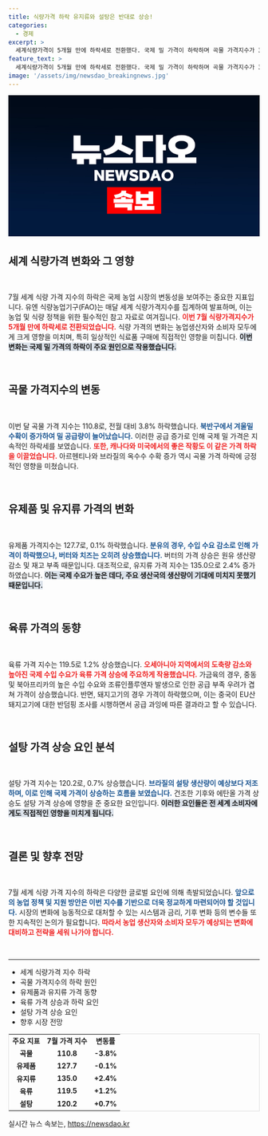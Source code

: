 ```yaml
---
title: 식량가격 하락 유지류와 설탕은 반대로 상승!
categories:
  - 경제
excerpt: >
  세계식량가격이 5개월 만에 하락세로 전환했다. 국제 밀 가격이 하락하며 곡물 가격지수가 3.8% 내렸고, 유제품과 육류 가격은 엇갈린 흐름을 보였다. 유지류와 설탕은 상승세를 타며 소비자들의 장바구니에 영향을 미칠 전망이다.
feature_text: >
  세계식량가격이 5개월 만에 하락세로 전환했다. 국제 밀 가격이 하락하며 곡물 가격지수가 3.8% 내렸고, 유제품과 육류 가격은 엇갈린 흐름을 보였다. 유지류와 설탕은 상승세를 타며 소비자들의 장바구니에 영향을 미칠 전망이다.
image: '/assets/img/newsdao_breakingnews.jpg'
---
```


<p><img src="/assets/img/newsdao_breakingnews.jpg" alt="ranknews 속보" /></p>

<h2 data-ke-size="size26">세계 식량가격 변화와 그 영향</h2>

<p data-ke-size="size16">&nbsp;</p>

<p>7월 세계 식량 가격 지수의 하락은 국제 농업 시장의 변동성을 보여주는 중요한 지표입니다. 유엔 식량농업기구(FAO)는 매달 세계 식량가격지수를 집계하여 발표하며, 이는 농업 및 식량 정책을 위한 필수적인 참고 자료로 여겨집니다. <b><span style="color: #ee2323;">이번 7월 식량가격지수가 5개월 만에 하락세로 전환되었습니다.</span></b> 식량 가격의 변화는 농업생산자와 소비자 모두에게 크게 영향을 미치며, 특히 일상적인 식료품 구매에 직접적인 영향을 미칩니다. <b><span style="background-color: #21538527;">이번 변화는 국제 밀 가격의 하락이 주요 원인으로 작용했습니다.</span></b></p>

<p data-ke-size="size16">&nbsp;</p>

<h2 data-ke-size="size26">곡물 가격지수의 변동</h2>

<p data-ke-size="size16">&nbsp;</p>

<p>이번 달 곡물 가격 지수는 110.8로, 전월 대비 3.8% 하락했습니다. <b><span style="color: #1a5490;">북반구에서 겨울밀 수확이 증가하여 밀 공급량이 늘어났습니다.</span></b> 이러한 공급 증가로 인해 국제 밀 가격은 지속적인 하락세를 보였습니다. <b><span style="color: #ee2323;">또한, 캐나다와 미국에서의 좋은 작황도 이 같은 가격 하락을 이끌었습니다.</span></b> 아르헨티나와 브라질의 옥수수 수확 증가 역시 곡물 가격 하락에 긍정적인 영향을 미쳤습니다.</p>

<p data-ke-size="size16">&nbsp;</p>

<h2 data-ke-size="size26">유제품 및 유지류 가격의 변화</h2>

<p data-ke-size="size16">&nbsp;</p>

<p>유제품 가격지수는 127.7로, 0.1% 하락했습니다. <b><span style="color: #1a5490;">분유의 경우, 수입 수요 감소로 인해 가격이 하락했으나, 버터와 치즈는 오히려 상승했습니다.</span></b> 버터의 가격 상승은 원유 생산량 감소 및 재고 부족 때문입니다. 대조적으로, 유지류 가격 지수는 135.0으로 2.4% 증가하였습니다. <b><span style="background-color: #21538527;">이는 국제 수요가 높은 데다, 주요 생산국의 생산량이 기대에 미치지 못했기 때문입니다.</span></b></p>

<p data-ke-size="size16">&nbsp;</p>

<h2 data-ke-size="size26">육류 가격의 동향</h2>

<p data-ke-size="size16">&nbsp;</p>

<p>육류 가격 지수는 119.5로 1.2% 상승했습니다. <b><span style="color: #ee2323;">오세아니아 지역에서의 도축량 감소와 높아진 국제 수입 수요가 육류 가격 상승에 주요하게 작용했습니다.</span></b> 가금육의 경우, 중동 및 북아프리카의 높은 수입 수요와 조류인플루엔자 발생으로 인한 공급 부족 우려가 겹쳐 가격이 상승했습니다. 반면, 돼지고기의 경우 가격이 하락했으며, 이는 중국이 EU산 돼지고기에 대한 반덤핑 조사를 시행하면서 공급 과잉에 따른 결과라고 할 수 있습니다.</p>

<p data-ke-size="size16">&nbsp;</p>

<h2 data-ke-size="size26">설탕 가격 상승 요인 분석</h2>

<p data-ke-size="size16">&nbsp;</p>

<p>설탕 가격 지수는 120.2로, 0.7% 상승했습니다. <b><span style="color: #1a5490;">브라질의 설탕 생산량이 예상보다 저조하며, 이로 인해 국제 가격이 상승하는 흐름을 보였습니다.</span></b> 건조한 기후와 에탄올 가격 상승도 설탕 가격 상승에 영향을 준 중요한 요인입니다. <b><span style="background-color: #21538527;">이러한 요인들은 전 세계 소비자에게도 직접적인 영향을 미치게 됩니다.</span></b> </p>

<p data-ke-size="size16">&nbsp;</p>

<h2 data-ke-size="size26">결론 및 향후 전망</h2>

<p data-ke-size="size16">&nbsp;</p>

<p>7월 세계 식량 가격 지수의 하락은 다양한 글로벌 요인에 의해 촉발되었습니다. <b><span style="color: #1a5490;">앞으로의 농업 정책 및 지원 방안은 이번 지수를 기반으로 더욱 정교하게 마련되어야 할 것입니다.</span></b> 시장의 변화에 능동적으로 대처할 수 있는 시스템과 금리, 기후 변화 등의 변수들 또한 지속적인 논의가 필요합니다. <b><span style="color: #ee2323;">따라서 농업 생산자와 소비자 모두가 예상되는 변화에 대비하고 전략을 세워 나가야 합니다.</span></b></p>

<p data-ke-size="size16">&nbsp;</p>

<hr />

<ul>
    <li>세계 식량가격 지수 하락</li>
    <li>곡물 가격지수의 하락 원인</li>
    <li>유제품과 유지류 가격 동향</li>
    <li>육류 가격 상승과 하락 요인</li>
    <li>설탕 가격 상승 요인</li>
    <li>향후 시장 전망</li>
</ul>

<table style="width:100%; border-collapse:collapse; border: 1px solid #ddd;">
    <tr>
        <td style="text-align: center; height: 17px;"><b>주요 지표</b></td>
        <td style="text-align: center; height: 17px;"><b>7월 가격 지수</b></td>
        <td style="text-align: center; height: 17px;"><b>변동률</b></td>
    </tr>
    <tr>
        <td style="text-align: center; height: 17px;"><b>곡물</b></td>
        <td style="text-align: center; height: 17px;"><b>110.8</b></td>
        <td style="text-align: center; height: 17px;"><b>-3.8%</b></td>
    </tr>
    <tr>
        <td style="text-align: center; height: 17px;"><b>유제품</b></td>
        <td style="text-align: center; height: 17px;"><b>127.7</b></td>
        <td style="text-align: center; height: 17px;"><b>-0.1%</b></td>
    </tr>
    <tr>
        <td style="text-align: center; height: 17px;"><b>유지류</b></td>
        <td style="text-align: center; height: 17px;"><b>135.0</b></td>
        <td style="text-align: center; height: 17px;"><b>+2.4%</b></td>
    </tr>
    <tr>
        <td style="text-align: center; height: 17px;"><b>육류</b></td>
        <td style="text-align: center; height: 17px;"><b>119.5</b></td>
        <td style="text-align: center; height: 17px;"><b>+1.2%</b></td>
    </tr>
    <tr>
        <td style="text-align: center; height: 17px;"><b>설탕</b></td>
        <td style="text-align: center; height: 17px;"><b>120.2</b></td>
        <td style="text-align: center; height: 17px;"><b>+0.7%</b></td>
    </tr>
</table>
실시간 뉴스 속보는, <a href="https://newsdao.kr" rel="dofollow">https://newsdao.kr</a>


